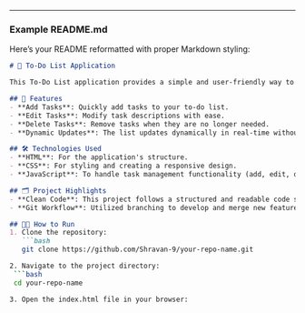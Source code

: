 
---

### **Example README.md**
Here’s your README reformatted with proper Markdown styling:
```markdown
# 📝 To-Do List Application

This To-Do List application provides a simple and user-friendly way to organize tasks effectively. It features the ability to add, edit, and delete tasks, offering flexibility and customization for your daily planning needs.

## 🚀 Features
- **Add Tasks**: Quickly add tasks to your to-do list.
- **Edit Tasks**: Modify task descriptions with ease.
- **Delete Tasks**: Remove tasks when they are no longer needed.
- **Dynamic Updates**: The list updates dynamically in real-time without needing a page refresh.

## 🛠️ Technologies Used
- **HTML**: For the application's structure.
- **CSS**: For styling and creating a responsive design.
- **JavaScript**: To handle task management functionality (add, edit, delete).

## 🗂️ Project Highlights
- **Clean Code**: This project follows a structured and readable code style, making it easy to understand and maintain.
- **Git Workflow**: Utilized branching to develop and merge new features, showcasing best practices in version control.

## 🧑‍💻 How to Run
1. Clone the repository:
   ```bash
   git clone https://github.com/Shravan-9/your-repo-name.git

2. Navigate to the project directory:
 ```bash
 cd your-repo-name

3. Open the index.html file in your browser:
